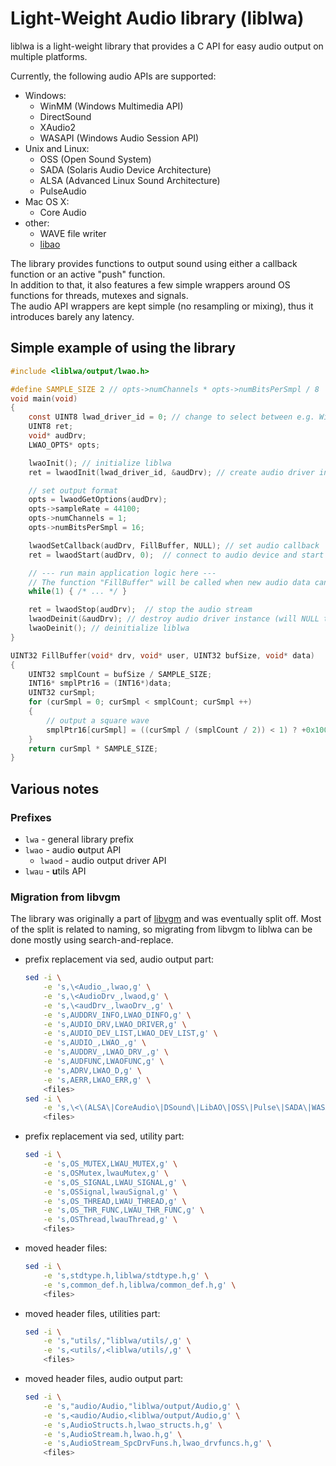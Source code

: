 # Light-Weight Audio library (liblwa)

liblwa is a light-weight library that provides a C API for easy audio output on multiple platforms.

Currently, the following audio APIs are supported:

- Windows:
    - WinMM (Windows Multimedia API)
    - DirectSound
    - XAudio2
    - WASAPI (Windows Audio Session API)
- Unix and Linux:
    - OSS (Open Sound System)
    - SADA (Solaris Audio Device Architecture)
    - ALSA (Advanced Linux Sound Architecture)
    - PulseAudio
- Mac OS X:
    - Core Audio
- other:
    - WAVE file writer
    - [libao](https://xiph.org/ao/)

The library provides functions to output sound using either a callback function or an active "push" function.  
In addition to that, it also features a few simple wrappers around OS functions for threads, mutexes and signals.  
The audio API wrappers are kept simple (no resampling or mixing), thus it introduces barely any latency.

## Simple example of using the library

```c
#include <liblwa/output/lwao.h>

#define SAMPLE_SIZE 2 // opts->numChannels * opts->numBitsPerSmpl / 8
void main(void)
{
    const UINT8 lwad_driver_id = 0; // change to select between e.g. WinMM/DirectSound or ALSA/PulseAudio
    UINT8 ret;
    void* audDrv;
    LWAO_OPTS* opts;

    lwaoInit(); // initialize liblwa
    ret = lwaodInit(lwad_driver_id, &audDrv); // create audio driver instance (but don't connect to a device yet)

    // set output format
    opts = lwaodGetOptions(audDrv);
    opts->sampleRate = 44100;
    opts->numChannels = 1;
    opts->numBitsPerSmpl = 16;

    lwaodSetCallback(audDrv, FillBuffer, NULL); // set audio callback
    ret = lwaodStart(audDrv, 0);  // connect to audio device and start stream

    // --- run main application logic here ---
    // The function "FillBuffer" will be called when new audio data can be sent.
    while(1) { /* ... */ }

    ret = lwaodStop(audDrv);  // stop the audio stream
    lwaodDeinit(&audDrv); // destroy audio driver instance (will NULL the pointer)
    lwaoDeinit(); // deinitialize liblwa
}

UINT32 FillBuffer(void* drv, void* user, UINT32 bufSize, void* data)
{
    UINT32 smplCount = bufSize / SAMPLE_SIZE;
    INT16* smplPtr16 = (INT16*)data;
    UINT32 curSmpl;
    for (curSmpl = 0; curSmpl < smplCount; curSmpl ++)
    {
        // output a square wave
        smplPtr16[curSmpl] = ((curSmpl / (smplCount / 2)) < 1) ? +0x1000 : -0x1000;
    }
    return curSmpl * SAMPLE_SIZE;
}
```

## Various notes

### Prefixes

- `lwa` - general library prefix
- `lwao` - audio **o**utput API
  - `lwaod` - audio output driver API
- `lwau` - **u**tils API

### Migration from libvgm

The library was originally a part of [libvgm](https://github.com/ValleyBell/libvgm) and was eventually split off.
Most of the split is related to naming, so migrating from libvgm to liblwa can be done mostly using search-and-replace.

- prefix replacement via sed, audio output part:

	```bash
	sed -i \
		-e 's,\<Audio_,lwao,g' \
		-e 's,\<AudioDrv_,lwaod,g' \
		-e 's,\<audDrv_,lwaoDrv_,g' \
		-e 's,AUDDRV_INFO,LWAO_DINFO,g' \
		-e 's,AUDIO_DRV,LWAO_DRIVER,g' \
		-e 's,AUDIO_DEV_LIST,LWAO_DEV_LIST,g' \
		-e 's,AUDIO_,LWAO_,g' \
		-e 's,AUDDRV_,LWAO_DRV_,g' \
		-e 's,AUDFUNC,LWAOFUNC,g' \
		-e 's,ADRV,LWAO_D,g' \
		-e 's,AERR,LWAO_ERR,g' \
		<files>
	sed -i \
		-e 's,\<\(ALSA\|CoreAudio\|DSound\|LibAO\|OSS\|Pulse\|SADA\|WASAPI\|WavWrt\|WinMM\|XAudio2\)_,lwaod\1_,g' \
		<files>
	```

- prefix replacement via sed, utility part:

	```bash
	sed -i \
		-e 's,OS_MUTEX,LWAU_MUTEX,g' \
		-e 's,OSMutex,lwauMutex,g' \
		-e 's,OS_SIGNAL,LWAU_SIGNAL,g' \
		-e 's,OSSignal,lwauSignal,g' \
		-e 's,OS_THREAD,LWAU_THREAD,g' \
		-e 's,OS_THR_FUNC,LWAU_THR_FUNC,g' \
		-e 's,OSThread,lwauThread,g' \
		<files>
	```

- moved header files:

	```bash
	sed -i \
		-e 's,stdtype.h,liblwa/stdtype.h,g' \
		-e 's,common_def.h,liblwa/common_def.h,g' \
		<files>
	```

- moved header files, utilities part:

	```bash
	sed -i \
		-e 's,"utils/,"liblwa/utils/,g' \
		-e 's,<utils/,<liblwa/utils/,g' \
		<files>
	```
- moved header files, audio output part:

	```bash
	sed -i \
		-e 's,"audio/Audio,"liblwa/output/Audio,g' \
		-e 's,<audio/Audio,<liblwa/output/Audio,g' \
		-e 's,AudioStructs.h,lwao_structs.h,g' \
		-e 's,AudioStream.h,lwao.h,g' \
		-e 's,AudioStream_SpcDrvFuns.h,lwao_drvfuncs.h,g' \
		<files>
	```

